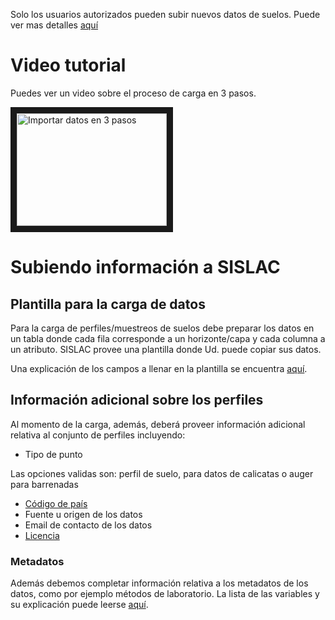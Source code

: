 Solo los usuarios autorizados pueden subir nuevos datos de suelos. Puede ver mas detalles [aquí](/sislac-docs/es/user-auth.html)

# Video tutorial

Puedes ver un video sobre el proceso de carga en 3 pasos.

<a href="http://www.youtube.com/watch?feature=player_embedded&v=3Wf29RiKp70
" target="_blank"><img src="intro.svg" 
alt="Importar datos en 3 pasos" width="240" height="180" border="10" /></a>

# Subiendo información a SISLAC

## Plantilla para la carga de datos

Para la carga de perfiles/muestreos de suelos debe preparar los datos en un tabla donde cada fila corresponde a un horizonte/capa y cada columna a un atributo. SISLAC provee una plantilla donde Ud. puede copiar sus datos. 

Una explicación de los campos a llenar en la plantilla se encuentra [aquí](/sislac-docs/es/template.html).

## Información adicional sobre los perfiles

Al momento de la carga, además, deberá proveer información adicional relativa al conjunto de perfiles incluyendo:

* Tipo de punto

Las opciones validas son: perfil de suelo, para datos de calicatas o auger para barrenadas 

* [Código de país](/sislac-docs/en/country-code.html)
* Fuente u origen de los datos
* Email de contacto de los datos
* [Licencia](/sislac-docs/es/licenses.html)

### Metadatos

Además debemos completar información relativa a los metadatos de los datos, como por ejemplo métodos de laboratorio. La lista de las variables y su explicación puede leerse [aquí](/sislac-docs/es/metadata.html).








